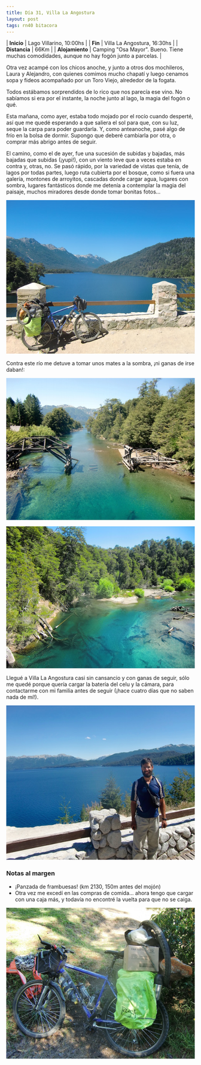 ```yaml
---
title: Día 31, Villa La Angostura
layout: post
tags: rn40 bitacora
---
```


| **Inicio** | Lago Villarino, 10:00hs |
| **Fin**    | Villa La Angostura, 16:30hs |
| **Distancia** | 66Km |
| **Alojamiento** | Camping "Osa Mayor". Bueno. Tiene muchas comodidades, aunque no hay fogón junto a parcelas. |

Otra vez acampé con los chicos anoche, y junto a otros dos mochileros, Laura y Alejandro, con quienes comimos mucho chapatí y luego cenamos sopa y fideos acompañado por un Toro Viejo, alrededor de la fogata.

Todos estábamos sorprendidos de lo rico que nos parecía ese vino. No sabíamos si era por el instante, la noche junto al lago, la magia del fogón o qué.

Esta mañana, como ayer, estaba todo mojado por el rocío cuando desperté, así que me quedé esperando a que saliera el sol para que, con su luz, seque la carpa para poder guardarla. Y, como anteanoche, pasé algo de frío en la bolsa de dormir. Supongo que deberé cambiarla por otra, o comprar más abrigo antes de seguir.

El camino, como el de ayer, fue una sucesión de subidas y bajadas, más bajadas que subidas (¡yupi!), con un viento leve que a veces estaba en contra y, otras, no. Se pasó rápido, por la variedad de vistas que tenía, de lagos por todas partes, luego ruta cubierta por el bosque, como si fuera una galería, montones de arroyitos, cascadas donde cargar agua, lugares con sombra, lugares fantásticos donde me detenía a contemplar la magia del paisaje, muchos miradores desde donde tomar bonitas fotos...

[![](/images/2015-02-05-villa-la-angostura_0_thumb.jpg)](/images/2015-02-05-villa-la-angostura_0.jpg)

Contra este río me detuve a tomar unos mates a la sombra, ¡ni ganas de irse daban!:

[![](/images/2015-02-05-villa-la-angostura_1_thumb.jpg)](/images/2015-02-05-villa-la-angostura_1.jpg)

[![](/images/2015-02-05-villa-la-angostura_2_thumb.jpg)](/images/2015-02-05-villa-la-angostura_2.jpg)

Llegué a Villa La Angostura casi sin cansancio y con ganas de seguir, sólo me quedé porque quería cargar la batería del celu y la cámara, para contactarme con mi familia antes de seguir (¡hace cuatro días que no saben nada de mí!).

[![](/images/2015-02-05-villa-la-angostura_3_thumb.jpg)](/images/2015-02-05-villa-la-angostura_3.jpg)

### Notas al margen
 - ¡Panzada de frambuesas! (km 2130, 150m antes del mojón)
 - Otra vez me excedí en las compras de comida... ahora tengo que cargar con una caja más, y todavía no encontré la vuelta para que no se caiga.

 [![](/images/2015-02-05-villa-la-angostura_4_thumb.jpg)](/images/2015-02-05-villa-la-angostura_4.jpg)